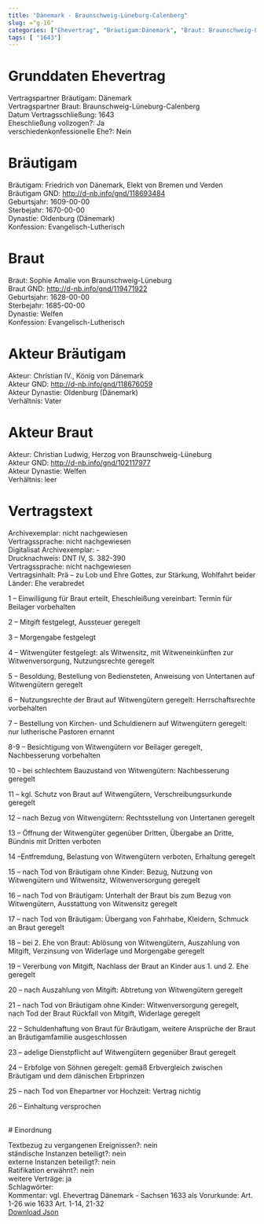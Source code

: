 ```yaml
---
title: "Dänemark - Braunschweig-Lüneburg-Calenberg"
slug: ="g-16"
categories: ["Ehevertrag", "Bräutigam:Dänemark", "Braut: Braunschweig-Lüneburg-Calenberg ", "Eheschließung vollzogen?:Ja", "verschiedenkonfessionelle Ehe?:Nein", "Dynastie Bräutigam:Oldenburg (Dänemark)", "Akteur Bräutigam:Christian IV., König von Dänemark", "Akteur Braut:Christian Ludwig, Herzog von Braunschweig-Lüneburg", "Textbezug?:nein", "Ständisch?:nein", "Ratifikation?:nein", "Sonstiges?:ja", "Bräutigam:Dänemark", "Braut: Braunschweig-Lüneburg-Calenberg "]
tags: [ "1643"]
---
```

<!--more-->

# Grunddaten Ehevertrag

Vertragspartner Bräutigam: Dänemark<br>
Vertragspartner Braut: Braunschweig-Lüneburg-Calenberg <br>
Datum Vertragsschließung: 1643<br>
Eheschließung vollzogen?: Ja<br>
verschiedenkonfessionelle Ehe?: Nein<br>
# Bräutigam

Bräutigam: Friedrich von Dänemark, Elekt von Bremen und Verden<br>
Bräutigam GND: http://d-nb.info/gnd/118693484<br>
Geburtsjahr: 1609-00-00<br>
Sterbejahr: 1670-00-00<br>
Dynastie: Oldenburg (Dänemark)<br>
Konfession: Evangelisch-Lutherisch<br>
# Braut

Braut: Sophie Amalie von Braunschweig-Lüneburg<br>
Braut GND: http://d-nb.info/gnd/119471922<br>
Geburtsjahr: 1628-00-00<br>
Sterbejahr: 1685-00-00<br>
Dynastie: Welfen<br>
Konfession: Evangelisch-Lutherisch<br>
# Akteur Bräutigam

Akteur: Christian IV., König von Dänemark<br>
Akteur GND: http://d-nb.info/gnd/118676059<br>
Akteur Dynastie: Oldenburg (Dänemark)<br>
Verhältnis: Vater<br>
# Akteur Braut

Akteur: Christian Ludwig, Herzog von Braunschweig-Lüneburg<br>
Akteur GND: http://d-nb.info/gnd/102117977<br>
Akteur Dynastie: Welfen<br>
Verhältnis: leer<br>
# Vertragstext

Archivexemplar: nicht nachgewiesen<br>
Vertragssprache: nicht nachgewiesen<br>
Digitalisat Archivexemplar: -<br>
Drucknachweis: DNT IV, S. 382-390<br>
Vertragssprache: nicht nachgewiesen<br>
Vertragsinhalt: Prä – zu Lob und Ehre Gottes, zur Stärkung, Wohlfahrt beider Länder: Ehe verabredet

1 – Einwilligung für Braut erteilt, Eheschleißung vereinbart: Termin für Beilager vorbehalten

2 – Mitgift festgelegt, Aussteuer geregelt

3 – Morgengabe festgelegt

4 – Witwengüter festgelegt: als Witwensitz, mit Witweneinkünften zur Witwenversorgung, Nutzungsrechte geregelt

5 – Besoldung, Bestellung von Bediensteten, Anweisung von Untertanen auf Witwengütern geregelt

6 – Nutzungsrechte der Braut auf Witwengütern geregelt: Herrschaftsrechte vorbehalten

7 – Bestellung von Kirchen- und Schuldienern auf Witwengütern geregelt: nur lutherische Pastoren ernannt

8-9 – Besichtigung von Witwengütern vor Beilager geregelt, Nachbesserung vorbehalten

10 – bei schlechtem Bauzustand von Witwengütern: Nachbesserung geregelt

11 – kgl. Schutz von Braut auf Witwengütern, Verschreibungsurkunde geregelt

12 – nach Bezug von Witwengütern: Rechtsstellung von Untertanen geregelt

13 – Öffnung der Witwengüter gegenüber Dritten, Übergabe an Dritte, Bündnis mit Dritten verboten

14 –Entfremdung, Belastung von Witwengütern verboten, Erhaltung geregelt

15 – nach Tod von Bräutigam ohne Kinder: Bezug, Nutzung von Witwengütern und Witwensitz, Witwenversorgung geregelt

16 – nach Tod von Bräutigam: Unterhalt der Braut bis zum Bezug von Witwengütern, Ausstattung von Witwensitz geregelt

17 – nach Tod von Bräutigam: Übergang von Fahrhabe, Kleidern, Schmuck an Braut geregelt

18 – bei 2. Ehe von Braut: Ablösung von Witwengütern, Auszahlung von Mitgift, Verzinsung von Widerlage und Morgengabe geregelt

19 – Vererbung von Mitgift, Nachlass der Braut an Kinder aus 1. und 2. Ehe geregelt

20 – nach Auszahlung von Mitgift: Abtretung von Witwengütern geregelt

21 – nach Tod von Bräutigam ohne Kinder: Witwenversorgung geregelt, nach Tod der Braut Rückfall von Mitgift, Widerlage geregelt

22 – Schuldenhaftung von Braut für Bräutigam, weitere Ansprüche der Braut an Bräutigamfamilie ausgeschlossen

23 – adelige Dienstpflicht auf Witwengütern gegenüber Braut geregelt

24 – Erbfolge von Söhnen geregelt: gemäß Erbvergleich zwischen Bräutigam und dem dänischen Erbprinzen

25 – nach Tod von Ehepartner vor Hochzeit: Vertrag nichtig

26 – Einhaltung versprochen

<br>
# Einordnung

Textbezug zu vergangenen Ereignissen?: nein<br>
ständische Instanzen beteiligt?: nein<br>
externe Instanzen beteiligt?: nein<br>
Ratifikation erwähnt?: nein<br>
weitere Verträge: ja<br>
Schlagwörter: <br>
Kommentar: vgl. Ehevertrag Dänemark - Sachsen 1633 als Vorurkunde: Art. 1-26 wie 1633 Art. 1-14, 21-32<br>
[Download Json](/vertraege/vertrag-16.json)